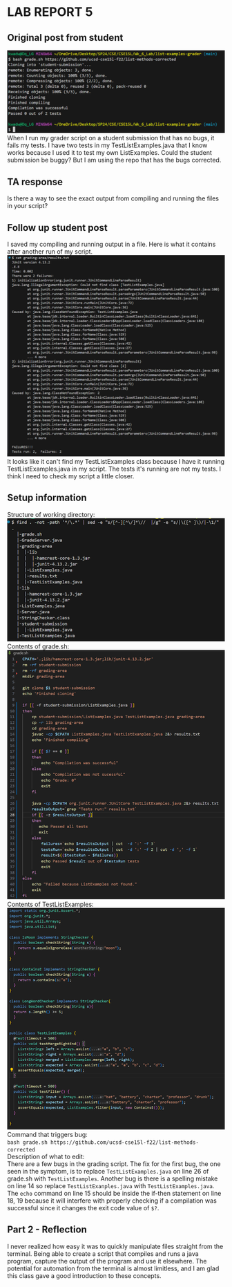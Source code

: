 # **LAB REPORT 5**
## Original post from student
![Screenshot of symptom](labreport_5_symptom2.png)
When I run my grader script on a student submission that has no bugs, it fails my tests. I have two tests in my TestListExamples.java that I know works because I used it to test my own ListExamples. Could the student submission be buggy? But I am using the repo that has the bugs corrected.

## TA response
Is there a way to see the exact output from compiling and running the files in your script?

## Follow up student post
I saved my compiling and running output in a file. Here is what it contains after another run of my script.
![Screenshot of results.txt](labreport_5_catresults.png)
It looks like it can't find my TestListExamples class because I have it running TestListExamples.java in my script. The tests it's running are not my tests. I think I need to check my script a little closer.

## Setup information
Structure of working directory:\
![Screenshot of directory](labreport_5_directree.png)
Contents of grade.sh:\
![Screenshot of grade.sh](labreport_5_script2.png)
Contents of TestListExamples:\
![Screenshot of TestListExamples](labreport_5_test.png)
Command that triggers bug:\
`bash grade.sh https://github.com/ucsd-cse15l-f22/list-methods-corrected`\
Description of what to edit:\
There are a few bugs in the grading script. The fix for the first bug, the one seen in the symptom, is to replace `TestListExamples.java` on line 26 of grade.sh with `TestListExamples`. Another bug is there is a spelling mistake on line 14 so replace `TestListExanples.java` with `TestListExamples.java`. The `echo` command on line 15 should be inside the if-then statement on line 18, 19 because it will interfere with properly checking if a compilation was successful since it changes the exit code value of `$?`.


## Part 2 - Reflection
I never realized how easy it was to quickly manipulate files straight from the terminal. Being able to create a script that compiles and runs a java program, capture the output of the program and use it elsewhere. The potential for automation from the terminal is almost limitless, and I am glad this class gave a good introduction to these concepts.


